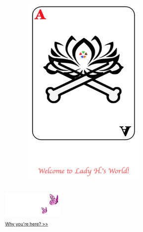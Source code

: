 <p align="center">
<img src="https://github.com/lady-h-world/My_Garden/blob/main/images/cover/welcome_v4.png" width="360" height="566" />
</p>

#

<p align="left">
<img src="https://github.com/lady-h-world/My_Garden/blob/main/images/follow_us.png" width="180" height="75" />
</p>

[Why you're here? >>][1]


[1]:https://github.com/lady-h-world/My_Garden/blob/main/reading_pages/cover/why_you_are_here.md

